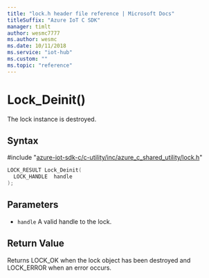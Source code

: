 ```yaml
---                             
title: "lock.h header file reference | Microsoft Docs" 
titleSuffix: "Azure IoT C SDK"            
manager: timlt                 
author: wesmc7777              
ms.author: wesmc               
ms.date: 10/11/2018                    
ms.service: "iot-hub"             
ms.custom: ""                
ms.topic: "reference"        
---                            
```


# Lock_Deinit()

The lock instance is destroyed.

## Syntax

\#include "[azure-iot-sdk-c/c-utility/inc/azure_c_shared_utility/lock.h](../lock-h.md)"  
```C
LOCK_RESULT Lock_Deinit(
  LOCK_HANDLE  handle
);
```

## Parameters
* `handle` A valid handle to the lock.

## Return Value
Returns LOCK_OK when the lock object has been destroyed and LOCK_ERROR when an error occurs.

